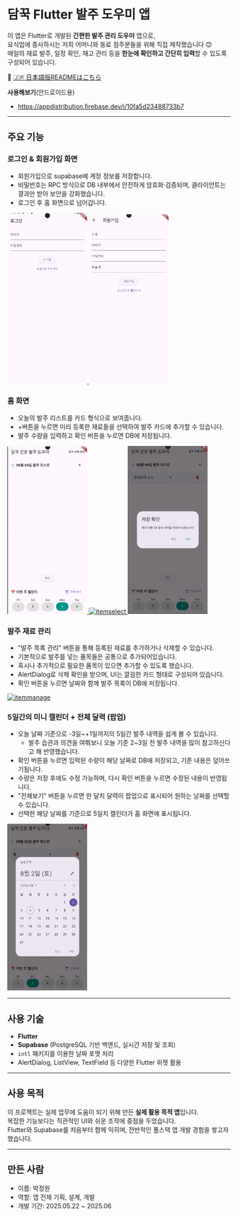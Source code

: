 # 담꾹 Flutter 발주 도우미 앱

이 앱은 Flutter로 개발된 **간편한 발주 관리 도우미** 앱으로,  
요식업에 종사하시는 저희 어머니와 동료 점주분들을 위해 직접 제작했습니다 😊  
매일의 재료 발주, 일정 확인, 재고 관리 등을 **한눈에 확인하고 간단히 입력**할 수 있도록 구성되어 있습니다.

📄 [🇯🇵 日本語版READMEはこちら](./README.ja.md)

**사용해보기**(안드로이드용)
- https://appdistribution.firebase.dev/i/10fa5d23488733b7

---

## 주요 기능

### 로그인 & 회원가입 화면
- 회원가입으로 supabase에 계정 정보를 저장합니다.
- 비밀번호는 RPC 방식으로 DB 내부에서 안전하게 암호화·검증되며, 클라이언트는 결과만 받아 보안을 강화했습니다.
- 로그인 후 홈 화면으로 넘어갑니다.
<a href="https://github.com/wonna-0830/login">
  <img src="images/login.PNG" width="180">
  <img src="images/signup.PNG" width="180">
</a>

### 홈 화면
- 오늘의 발주 리스트를 카드 형식으로 보여줍니다.
- +버튼을 누르면 미리 등록한 재료들을 선택하여 발주 카드에 추가할 수 있습니다.
- 발주 수량을 입력하고 확인 버튼을 누르면 DB에 저장됩니다.
<a href="https://github.com/wonna-0830/main">
  <img src="images/main.PNG" width="180">
  <img width="180" height="380" alt="itemselect" src="https://github.com/user-attachments/assets/57e73b5d-f93a-4c97-89b6-915a66dcc7fd" />
  <img src="images/itemcheck.PNG" width="180">
</a>

### 발주 재료 관리
- "발주 목록 관리" 버튼을 통해 등록된 재료를 추가하거나 삭제할 수 있습니다.
- 기본적으로 발주를 넣는 품목들은 공통으로 추가되어있습니다.
- 혹시나 추가적으로 필요한 품목이 있으면 추가할 수 있도록 했습니다.
- AlertDialog로 삭제 확인을 받으며, UI는 깔끔한 카드 형태로 구성되어 있습니다.
- 확인 버튼을 누르면 날짜와 함께 발주 목록이 DB에 저장됩니다.
<a href="https://github.com/wonna-0830/itemmanage">
  <img width="180" height="380" alt="itemmanage" src="https://github.com/user-attachments/assets/597585d8-1e2d-491d-9851-362dbbd77960" />

</a>

### 5일간의 미니 캘린더 + 전체 달력 (팝업)
- 오늘 날짜 기준으로 -3일~+1일까지의 5일간 발주 내역을 쉽게 볼 수 있습니다.
  - 발주 습관과 의견을 여쭤보니 오늘 기준 2~3일 전 발주 내역을 많이 참고하신다고 해 반영했습니다.
- 확인 버튼을 누르면 입력된 수량이 해당 날짜로 DB에 저장되고, 기존 내용은 덮어쓰기됩니다.
- 수량은 저장 후에도 수정 가능하며, 다시 확인 버튼을 누르면 수정된 내용이 반영됩니다.
- "전체보기" 버튼을 누르면 한 달치 달력이 팝업으로 표시되어 원하는 날짜를 선택할 수 있습니다.
- 선택한 해당 날짜를 기준으로 5일치 캘린더가 홈 화면에 표시됩니다.
<a href="https://github.com/wonna-0830/celendar">
  <img src="images/celendar.PNG" width="180">
</a>

---

## 사용 기술

- **Flutter**
- **Supabase** (PostgreSQL 기반 백엔드, 실시간 저장 및 조회)
- `intl` 패키지를 이용한 날짜 포맷 처리
- AlertDialog, ListView, TextField 등 다양한 Flutter 위젯 활용

---

## 사용 목적

이 프로젝트는 실제 업무에 도움이 되기 위해 만든 **실제 활용 목적 앱**입니다.  
복잡한 기능보다는 직관적인 UI와 쉬운 조작에 중점을 두었습니다.  
Flutter와 Supabase를 처음부터 함께 익히며, 전반적인 풀스택 앱 개발 경험을 쌓고자 했습니다.

---

## 만든 사람

- 이름: 박정원
- 역할: 앱 전체 기획, 설계, 개발
- 개발 기간: 2025.05.22 ~ 2025.06





